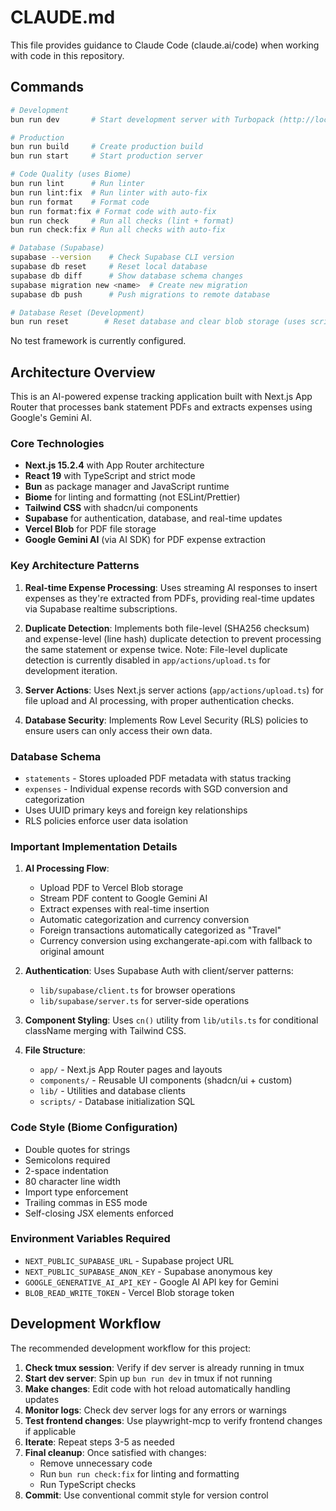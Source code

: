 # CLAUDE.md

This file provides guidance to Claude Code (claude.ai/code) when working with code in this repository.

## Commands

```bash
# Development
bun run dev       # Start development server with Turbopack (http://localhost:3000)

# Production  
bun run build     # Create production build  
bun run start     # Start production server

# Code Quality (uses Biome)
bun run lint      # Run linter
bun run lint:fix  # Run linter with auto-fix
bun run format    # Format code
bun run format:fix # Format code with auto-fix
bun run check     # Run all checks (lint + format)
bun run check:fix # Run all checks with auto-fix

# Database (Supabase)
supabase --version    # Check Supabase CLI version
supabase db reset     # Reset local database
supabase db diff      # Show database schema changes
supabase migration new <name>  # Create new migration
supabase db push      # Push migrations to remote database

# Database Reset (Development)
bun run reset        # Reset database and clear blob storage (uses scripts/reset-db.ts)
```

No test framework is currently configured.

## Architecture Overview

This is an AI-powered expense tracking application built with Next.js App Router that processes bank statement PDFs and extracts expenses using Google's Gemini AI.

### Core Technologies
- **Next.js 15.2.4** with App Router architecture
- **React 19** with TypeScript and strict mode
- **Bun** as package manager and JavaScript runtime
- **Biome** for linting and formatting (not ESLint/Prettier)
- **Tailwind CSS** with shadcn/ui components
- **Supabase** for authentication, database, and real-time updates
- **Vercel Blob** for PDF file storage
- **Google Gemini AI** (via AI SDK) for PDF expense extraction

### Key Architecture Patterns

1. **Real-time Expense Processing**: Uses streaming AI responses to insert expenses as they're extracted from PDFs, providing real-time updates via Supabase realtime subscriptions.

2. **Duplicate Detection**: Implements both file-level (SHA256 checksum) and expense-level (line hash) duplicate detection to prevent processing the same statement or expense twice. Note: File-level duplicate detection is currently disabled in `app/actions/upload.ts` for development iteration.

3. **Server Actions**: Uses Next.js server actions (`app/actions/upload.ts`) for file upload and AI processing, with proper authentication checks.

4. **Database Security**: Implements Row Level Security (RLS) policies to ensure users can only access their own data.

### Database Schema
- `statements` - Stores uploaded PDF metadata with status tracking
- `expenses` - Individual expense records with SGD conversion and categorization
- Uses UUID primary keys and foreign key relationships
- RLS policies enforce user data isolation

### Important Implementation Details

1. **AI Processing Flow**:
   - Upload PDF to Vercel Blob storage
   - Stream PDF content to Google Gemini AI
   - Extract expenses with real-time insertion
   - Automatic categorization and currency conversion
   - Foreign transactions automatically categorized as "Travel"
   - Currency conversion using exchangerate-api.com with fallback to original amount

2. **Authentication**: Uses Supabase Auth with client/server patterns:
   - `lib/supabase/client.ts` for browser operations
   - `lib/supabase/server.ts` for server-side operations

3. **Component Styling**: Uses `cn()` utility from `lib/utils.ts` for conditional className merging with Tailwind CSS.

4. **File Structure**:
   - `app/` - Next.js App Router pages and layouts
   - `components/` - Reusable UI components (shadcn/ui + custom)
   - `lib/` - Utilities and database clients
   - `scripts/` - Database initialization SQL

### Code Style (Biome Configuration)
- Double quotes for strings
- Semicolons required
- 2-space indentation
- 80 character line width
- Import type enforcement
- Trailing commas in ES5 mode
- Self-closing JSX elements enforced

### Environment Variables Required
- `NEXT_PUBLIC_SUPABASE_URL` - Supabase project URL
- `NEXT_PUBLIC_SUPABASE_ANON_KEY` - Supabase anonymous key
- `GOOGLE_GENERATIVE_AI_API_KEY` - Google AI API key for Gemini
- `BLOB_READ_WRITE_TOKEN` - Vercel Blob storage token

## Development Workflow

The recommended development workflow for this project:

1. **Check tmux session**: Verify if dev server is already running in tmux
2. **Start dev server**: Spin up `bun run dev` in tmux if not running
3. **Make changes**: Edit code with hot reload automatically handling updates
4. **Monitor logs**: Check dev server logs for any errors or warnings
5. **Test frontend changes**: Use playwright-mcp to verify frontend changes if applicable
6. **Iterate**: Repeat steps 3-5 as needed
7. **Final cleanup**: Once satisfied with changes:
   - Remove unnecessary code
   - Run `bun run check:fix` for linting and formatting
   - Run TypeScript checks
8. **Commit**: Use conventional commit style for version control